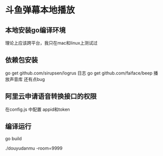 # 斗鱼弹幕本地播放

## 本地安装go编译环境
理论上应该跨平台，我只在mac和linux上测试过

## 依赖包安装
go get github.com/sirupsen/logrus 日志 
go get github.com/faiface/beep    播放声音库 还有点bug


## 阿里云申请语音转换接口的权限
在config.js 中配置 appid和token

## 编译运行
go build

./douyudanmu -room=9999 

